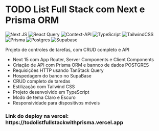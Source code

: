 <h1>TODO List Full Stack com Next e Prisma ORM</h1>

![Next JS](https://img.shields.io/badge/Next-black?style=for-the-badge&logo=next.js&logoColor=white)
![React Query](https://img.shields.io/badge/-React%20Query-FF4154?style=for-the-badge&logo=react%20query&logoColor=white)
![Context-API](https://img.shields.io/badge/Context--Api-000000?style=for-the-badge&logo=react)
![TypeScript](https://img.shields.io/badge/typescript-%23007ACC.svg?style=for-the-badge&logo=typescript&logoColor=white)
![TailwindCSS](https://img.shields.io/badge/tailwindcss-%2338B2AC.svg?style=for-the-badge&logo=tailwind-css&logoColor=white)
![Prisma](https://img.shields.io/badge/Prisma-3982CE?style=for-the-badge&logo=Prisma&logoColor=white)
![Postgres](https://img.shields.io/badge/postgres-%23316192.svg?style=for-the-badge&logo=postgresql&logoColor=white)
![Supabase](https://img.shields.io/badge/Supabase-3ECF8E?style=for-the-badge&logo=supabase&logoColor=white)


<p>Projeto de controles de tarefas, com CRUD completo e API</p>

<ul>
  <li>Next 15 com App Router, Server Components e Client Components</li>
  <li>Criação de API com Prisma ORM e bannco de dados POSTGRES</li>
  <li>Requisições HTTP usando TanStack Query</li>
  <li>Hospedagem do banco no SupaBase</li>
  <li>CRUD completo de taredas</li>
  <li>Estilização com Tailwind CSS</li>
  <li>Projeto desenvolvido em TypeScript</li>
  <li>Modo de tema Claro e Escuro</li>
  <li>Responsividade para dispositivos móveis</li>
</ul>

<h3>Link do deploy na vercel: https://todolistfullstackwithprisma.vercel.app</h3>
